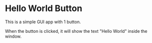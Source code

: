 # Hello World Button

This is a simple GUI app with 1 button.

When the button is clicked, it will show the text "Hello World" inside the window.